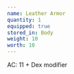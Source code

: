 ```yaml
---
name: Leather Armor
quantity: 1
equipped: true
stored_in: Body
weight: 10
worth: 10
---
```


AC: 11 + Dex modifier